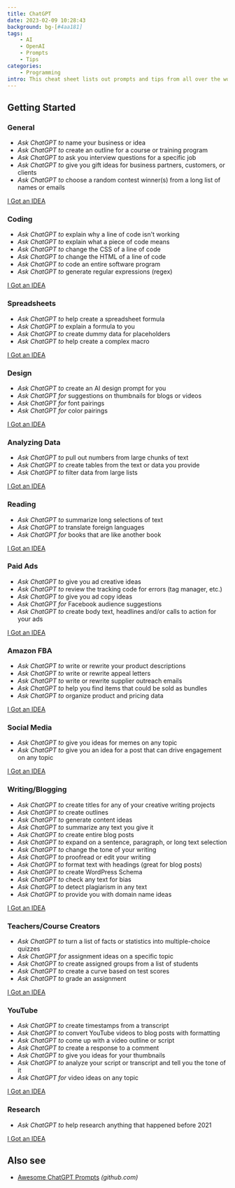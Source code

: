 ```yaml
---
title: ChatGPT
date: 2023-02-09 10:28:43
background: bg-[#4aa181]
tags:
    - AI
    - OpenAI
    - Prompts
    - Tips
categories:
    - Programming
intro: This cheat sheet lists out prompts and tips from all over the world on how to use ChatGPT effectively
---
```


Getting Started
---------------



### General
- _Ask ChatGPT to_ name your business or idea
- _Ask ChatGPT to_ create an outline for a course or training program
- _Ask ChatGPT to_ ask you interview questions for a specific job
- _Ask ChatGPT to_ give you gift ideas for business partners, customers, or clients
- _Ask ChatGPT to_ choose a random contest winner(s) from a long list of names or emails

[I Got an IDEA](https://github.com/Fechin/reference/blob/main/source/_posts/chatgpt.md)




### Coding
- _Ask ChatGPT to_ explain why a line of code isn't working
- _Ask ChatGPT to_ explain what a piece of code means
- _Ask ChatGPT to_ change the CSS of a line of code
- _Ask ChatGPT to_ change the HTML of a line of code
- _Ask ChatGPT to_ code an entire software program
- _Ask ChatGPT to_ generate regular expressions (regex)

[I Got an IDEA](https://github.com/Fechin/reference/blob/main/source/_posts/chatgpt.md)





### Spreadsheets
- _Ask ChatGPT to_ help create a spreadsheet formula
- _Ask ChatGPT to_ explain a formula to you
- _Ask ChatGPT to_ create dummy data for placeholders
- _Ask ChatGPT to_ help create a complex macro

[I Got an IDEA](https://github.com/Fechin/reference/blob/main/source/_posts/chatgpt.md)





### Design
- _Ask ChatGPT to_ create an AI design prompt for you
- _Ask ChatGPT for_ suggestions on thumbnails for blogs or videos
- _Ask ChatGPT for_ font pairings
- _Ask ChatGPT for_ color pairings
 
[I Got an IDEA](https://github.com/Fechin/reference/blob/main/source/_posts/chatgpt.md)



### Analyzing Data
- _Ask ChatGPT to_ pull out numbers from large chunks of text
- _Ask ChatGPT to_ create tables from the text or data you provide
- _Ask ChatGPT to_ filter data from large lists

[I Got an IDEA](https://github.com/Fechin/reference/blob/main/source/_posts/chatgpt.md)




### Reading
- _Ask ChatGPT to_ summarize long selections of text
- _Ask ChatGPT to_ translate foreign languages
- _Ask ChatGPT for_ books that are like another book

[I Got an IDEA](https://github.com/Fechin/reference/blob/main/source/_posts/chatgpt.md)



### Paid Ads
- _Ask ChatGPT to_ give you ad creative ideas
- _Ask ChatGPT to_ review the tracking code for errors (tag manager, etc.)
- _Ask ChatGPT to_ give you ad copy ideas
- _Ask ChatGPT for_ Facebook audience suggestions
- _Ask ChatGPT to_ create body text, headlines and/or calls to action for your ads

[I Got an IDEA](https://github.com/Fechin/reference/blob/main/source/_posts/chatgpt.md)




### Amazon FBA
- _Ask ChatGPT to_ write or rewrite your product descriptions
- _Ask ChatGPT to_ write or rewrite appeal letters
- _Ask ChatGPT to_ write or rewrite supplier outreach emails
- _Ask ChatGPT to_ help you find items that could be sold as bundles
- _Ask ChatGPT to_ organize product and pricing data

[I Got an IDEA](https://github.com/Fechin/reference/blob/main/source/_posts/chatgpt.md)





### Social Media
- _Ask ChatGPT to_ give you ideas for memes on any topic
- _Ask ChatGPT to_ give you an idea for a post that can drive engagement on any topic

[I Got an IDEA](https://github.com/Fechin/reference/blob/main/source/_posts/chatgpt.md)




### Writing/Blogging
- _Ask ChatGPT to_ create titles for any of your creative writing projects
- _Ask ChatGPT to_ create outlines
- _Ask ChatGPT to_ generate content ideas
- _Ask ChatGPT to_ summarize any text you give it
- _Ask ChatGPT to_ create entire blog posts
- _Ask ChatGPT to_ expand on a sentence, paragraph, or long text selection
- _Ask ChatGPT to_ change the tone of your writing
- _Ask ChatGPT to_ proofread or edit your writing
- _Ask ChatGPT to_ format text with headings (great for blog posts)
- _Ask ChatGPT to_ create WordPress Schema
- _Ask ChatGPT to_ check any text for bias
- _Ask ChatGPT to_ detect plagiarism in any text
- _Ask ChatGPT to_ provide you with domain name ideas

[I Got an IDEA](https://github.com/Fechin/reference/blob/main/source/_posts/chatgpt.md)



### Teachers/Course Creators
- _Ask ChatGPT to_ turn a list of facts or statistics into multiple-choice quizzes
- _Ask ChatGPT for_ assignment ideas on a specific topic
- _Ask ChatGPT to_ create assigned groups from a list of students
- _Ask ChatGPT to_ create a curve based on test scores
- _Ask ChatGPT to_ grade an assignment

[I Got an IDEA](https://github.com/Fechin/reference/blob/main/source/_posts/chatgpt.md)





### YouTube
- _Ask ChatGPT to_ create timestamps from a transcript
- _Ask ChatGPT to_ convert YouTube videos to blog posts with formatting
- _Ask ChatGPT to_ come up with a video outline or script
- _Ask ChatGPT to_ create a response to a comment
- _Ask ChatGPT to_ give you ideas for your thumbnails
- _Ask ChatGPT to_ analyze your script or transcript and tell you the tone of it
- _Ask ChatGPT for_ video ideas on any topic

[I Got an IDEA](https://github.com/Fechin/reference/blob/main/source/_posts/chatgpt.md)




### Research
- _Ask ChatGPT to_ help research anything that happened before 2021

[I Got an IDEA](https://github.com/Fechin/reference/blob/main/source/_posts/chatgpt.md)







Also see
--------

- [Awesome ChatGPT Prompts](https://github.com/f/awesome-chatgpt-prompts) _(github.com)_